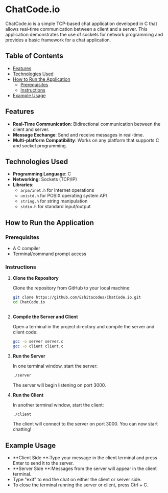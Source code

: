 # ChatCode.io

ChatCode.io is a simple TCP-based chat application developed in C that allows real-time communication between a client and a server. This application demonstrates the use of sockets for network programming and provides a basic framework for a chat application.

## Table of Contents

- [Features](#features)
- [Technologies Used](#technologies-used)
- [How to Run the Application](#how-to-run-the-application)
  - [Prerequisites](#prerequisites)
  - [Instructions](#instructions)
- [Example Usage](#example-usage)

## Features

- **Real-Time Communication**: Bidirectional communication between the client and server.
- **Message Exchange**: Send and receive messages in real-time.
- **Multi-platform Compatibility**: Works on any platform that supports C and socket programming.

## Technologies Used

- **Programming Language**: C
- **Networking**: Sockets (TCP/IP)
- **Libraries**: 
  - `arpa/inet.h` for Internet operations
  - `unistd.h` for POSIX operating system API
  - `string.h` for string manipulation
  - `stdio.h` for standard input/output

## How to Run the Application

### Prerequisites

- A C compiler
- Terminal/command prompt access

### Instructions

1. **Clone the Repository**

   Clone the repository from GitHub to your local machine:

   ```bash
   git clone https://github.com/Eshitacodes/ChatCode.io.git
   cd ChatCode.io
  
2. **Compile the Server and Client**

    Open a terminal in the project directory and compile the server and client code:
    
    ```bash
    gcc -o server server.c
    gcc -o client client.c
    ```

3. **Run the Server**
   
   In one terminal window, start the server:
   ```bash
   ./server
   ```
   The server will begin listening on port 3000.

4. **Run the Client**
   
   In another terminal window, start the client:
   ```bash
   ./client
   ```
   The client will connect to the server on port 3000. You can now start chatting!

## Example Usage

- **Client Side **:Type your message in the client terminal and press Enter to send it to the server.
- **Server Side **:Messages from the server will appear in the client terminal.
- Type "exit" to end the chat on either the client or server side.
- To close the terminal running the server or client, press Ctrl + C.
